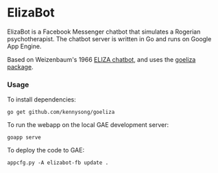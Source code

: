 # ElizaBot

ElizaBot is a Facebook Messenger chatbot that simulates a Rogerian psychotherapist. The chatbot server is written in Go and runs on Google App Engine.

Based on Weizenbaum's 1966 [ELIZA chatbot](https://en.wikipedia.org/wiki/ELIZA), and uses the [goeliza package](https://github.com/kennysong/goeliza).

### Usage

To install dependencies:
```
go get github.com/kennysong/goeliza
```

To run the webapp on the local GAE development server:
```
goapp serve
```

To deploy the code to GAE:
```
appcfg.py -A elizabot-fb update .
```
